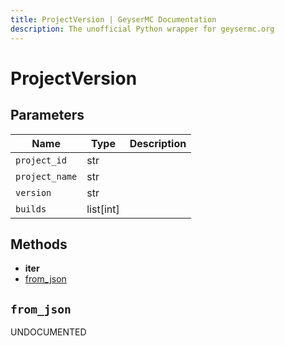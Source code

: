 ```yaml
---
title: ProjectVersion | GeyserMC Documentation
description: The unofficial Python wrapper for geysermc.org
---
```


# ProjectVersion

## Parameters

| Name           | Type      | Description |
| -------------- | --------- | ----------- |
| `project_id`   | str       |             |
| `project_name` | str       |             |
| `version`      | str       |             |
| `builds`       | list[int] |             |

## Methods

- **iter**
- [from_json](#from_json)

## `from_json`

UNDOCUMENTED
